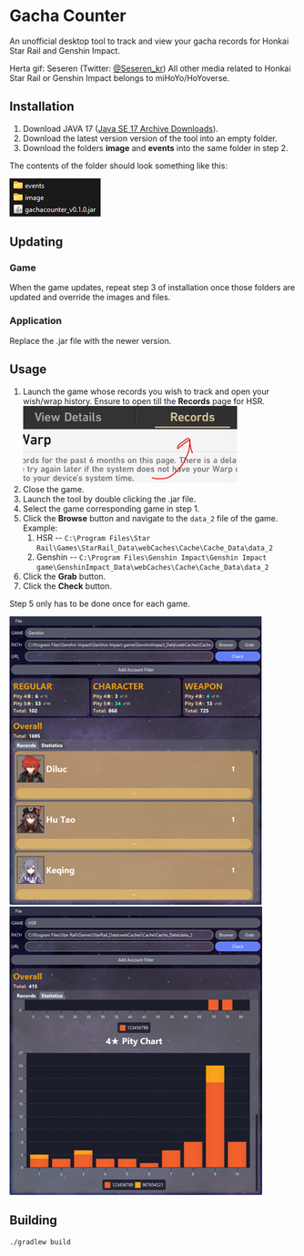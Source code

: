 # Gacha Counter

An unofficial desktop tool to track and view your gacha records for Honkai Star Rail and Genshin Impact.

Herta gif: Seseren (Twitter: [@Seseren_kr](https://twitter.com/Seseren_kr))
All other media related to Honkai Star Rail or Genshin Impact belongs to miHoYo/HoYoverse.

## Installation

1. Download JAVA 17 ([Java SE 17 Archive Downloads](https://www.oracle.com/java/technologies/javase/jdk17-archive-downloads.html)).
2. Download the latest version version of the tool into an empty folder.
3. Download the folders **image** and **events** into the same folder in step 2.

The contents of the folder should look something like this:

![File contents](docs/InstallationFileContent.png)

## Updating

### Game

When the game updates, repeat step 3 of installation once those folders are updated and override the images and files.

### Application

Replace the .jar file with the newer version.

## Usage

1. Launch the game whose records you wish to track and open your wish/wrap history. Ensure to open till the **Records** page for HSR.
![HSR Records Page](docs/UsageHSRRecords.png)
2. Close the game.
3. Launch the tool by double clicking the .jar file.
4. Select the game corresponding game in step 1.
5. Click the **Browse** button and navigate to the `data_2` file of the game. Example:
     1. HSR -- `C:\Program Files\Star Rail\Games\StarRail_Data\webCaches\Cache\Cache_Data\data_2`
     2. Genshin -- `C:\Program Files\Genshin Impact\Genshin Impact game\GenshinImpact_Data\webCaches\Cache\Cache_Data\data_2`
6. Click the **Grab** button.
7. Click the **Check** button.

Step 5 only has to be done once for each game.

![Preview Genshin Records](docs/PreviewRecs.png) ![Preview HSR Stats](docs/PreviewStats.png)

## Building

```text
./gradlew build
```
